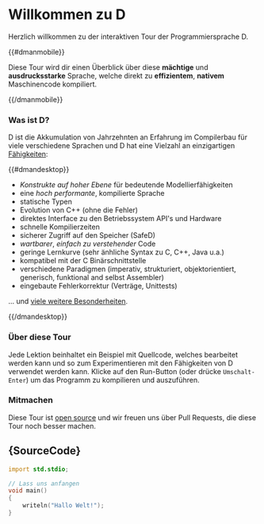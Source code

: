 # Willkommen zu D

Herzlich willkommen zu der interaktiven Tour der Programmiersprache D.

{{#dmanmobile}}

Diese Tour wird dir einen Überblick über diese __mächtige__ und __ausdrucksstarke__
Sprache, welche direkt zu __effizientem__, __nativem__ Maschinencode kompiliert.

{{/dmanmobile}}

### Was ist D?

D ist die Akkumulation von Jahrzehnten an Erfahrung im Compilerbau
für viele verschiedene Sprachen und D hat eine Vielzahl an einzigartigen
[Fähigkeiten](http://dlang.org/overview.html):

{{#dmandesktop}}

- _Konstrukte auf hoher Ebene_ für bedeutende Modellierfähigkeiten
- eine _hoch performante_, kompilierte Sprache
- statische Typen
- Evolution von C++ (ohne die Fehler)
- direktes Interface zu den Betriebssystem API's und Hardware
- schnelle Kompilierzeiten
- sicherer Zugriff auf den Speicher (SafeD)
- _wartbarer_, _einfach zu verstehender_ Code
- geringe Lernkurve (sehr änhliche Syntax zu C, C++, Java u.a.)
- kompatibel mit der C Binärschnittstelle
- verschiedene Paradigmen (imperativ, strukturiert, objektorientiert, generisch, funktional and selbst Assembler)
- eingebaute Fehlerkorrektur (Verträge, Unittests)

... und [viele weitere Besonderheiten](http://dlang.org/overview.html).

{{/dmandesktop}}

### Über diese Tour

Jede Lektion beinhaltet ein Beispiel mit Quellcode, welches bearbeitet werden kann
und so zum Experimentieren mit den Fähigkeiten von D verwendet werden kann.
Klicke auf den Run-Button (oder drücke `Umschalt-Enter`) um das Programm zu kompilieren
und auszuführen.

### Mitmachen

Diese Tour ist [open source](https://github.com/dlang-tour)
und wir freuen uns über Pull Requests, die diese Tour noch besser machen.

## {SourceCode}

```d
import std.stdio;

// Lass uns anfangen
void main()
{
    writeln("Hallo Welt!");
}
```
